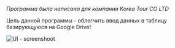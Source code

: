 *Программа была написана для компании Korea Tour CO LTD*

Цель данной программы - облегчить ввод данных в таблицу базирующуюся на Google Drive!

![UI - screenshoot](https://user-images.githubusercontent.com/85407183/128201576-c249311c-fdf3-4f66-a68d-a7bda1be5b4e.png)
